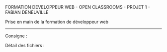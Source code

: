 FORMATION DEVELOPPEUR WEB - OPEN CLASSROOMS - PROJET 1 - FABIAN DENEUVILLE

Prise en main de la formation de développeur web

----

Consigne :

Détail des fichiers :
